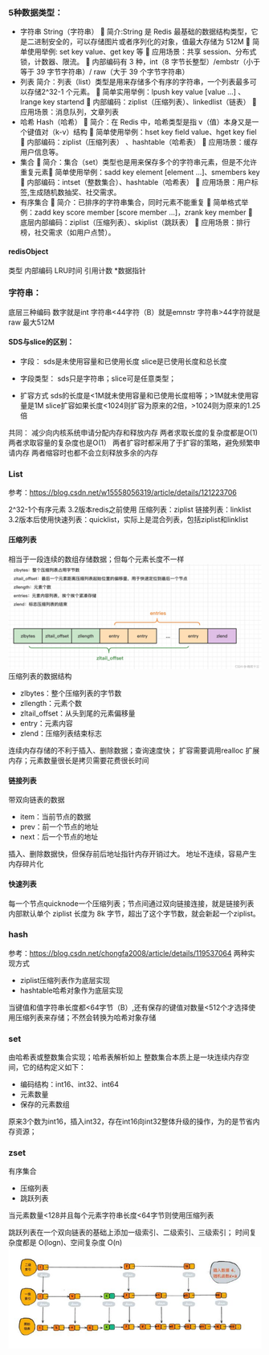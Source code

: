### 5种数据类型：
- 字符串
    String（字符串）
     简介:String 是 Redis 最基础的数据结构类型，它是二进制安全的，可以存储图片或者序列化的对象，值最大存储为 512M
     简单使用举例: set key value、get key 等
     应用场景：共享 session、分布式锁，计数器、限流。
     内部编码有 3 种，int（8 字节长整型）/embstr（小于等于 39 字节字符串）/ raw（大于 39 个字节字符串）
- 列表
    简介：列表（list）类型是用来存储多个有序的字符串，一个列表最多可以存储2^32-1 个元素。
     简单实用举例：lpush key value [value ...] 、lrange key startend
     内部编码：ziplist（压缩列表）、linkedlist（链表）
     应用场景：消息队列，文章列表
- 哈希
    Hash（哈希）
     简介：在 Redis 中，哈希类型是指 v（值）本身又是一个键值对（k-v）结构
     简单使用举例：hset key field value、hget key fiel
     内部编码：ziplist（压缩列表） 、hashtable（哈希表）
     应用场景：缓存用户信息等。
- 集合
     简介：集合（set）类型也是用来保存多个的字符串元素，但是不允许重复元素 简单使用举例：sadd key element [element ...]、smembers key
     内部编码：intset（整数集合）、hashtable（哈希表）
     应用场景：用户标签,生成随机数抽奖、社交需求。
- 有序集合
     简介：已排序的字符串集合，同时元素不能重复
     简单格式举例：zadd key score member [score
    member ...]，zrank key member
     底层内部编码：ziplist（压缩列表）、skiplist（跳跃表）
     应用场景：排行榜，社交需求（如用户点赞）。
#### redisObject
类型
内部编码
LRU时间
引用计数
*数据指针


### 字符串：
底层三种编码
数字就是int
字符串<44字符（B）就是emnstr
字符串>44字符就是raw
最大512M

#### SDS与slice的区别：

- 字段：
sds是未使用容量和已使用长度
slice是已使用长度和总长度

- 字段类型：
sds只是字符串；slice可是任意类型；

- 扩容方式
sds的长度是<1M就未使用容量和已使用长度相等；>1M就未使用容量是1M
slice扩容如果长度<1024则扩容为原来的2倍，>1024则为原来的1.25倍

共同：
减少向内核系统申请分配内存和释放内存
两者求取长度的复杂度都是O(1)
两者求取容量的复杂度也是O(1）
两者扩容时都采用了于扩容的策略，避免频繁申请内存
两者缩容时也都不会立刻释放多余的内存

### List
参考：https://blog.csdn.net/w15558056319/article/details/121223706

2^32-1个有序元素
3.2版本redis之前使用
压缩列表：ziplist
链接列表：linklist
3.2版本后使用快速列表：quicklist，实际上是混合列表，包括ziplist和linklist

#### 压缩列表
相当于一段连续的数组存储数据；但每个元素长度不一样
![ziplist_image.png](./ziplist_image.png)
压缩列表的数据结构
- zlbytes：整个压缩列表的字节数
- zllength：元素个数
- zltail_offset：从头到尾的元素偏移量
- entry：元素内容
- zlend：压缩列表结束标志

连续内存存储的不利于插入、删除数据；查询速度快；
扩容需要调用realloc 扩展内存；元素数量很长是拷贝需要花费很长时间

#### 链接列表
带双向链表的数据
- item：当前节点的数据
- prev：前一个节点的地址
- next：后一个节点的地址

插入、删除数据快，但保存前后地址指针内存开销过大。
地址不连续，容易产生内存碎片化

#### 快速列表
每一个节点quicknode一个压缩列表；节点间通过双向链接连接，就是链接列表
内部默认单个 ziplist 长度为 8k 字节，超出了这个字节数，就会新起一个ziplist。

### hash
参考：https://blog.csdn.net/chongfa2008/article/details/119537064
两种实现方式
- ziplist压缩列表作为底层实现
- hashtable哈希对象作为底层实现

当键值和值字符串长度都<64字节（B）,还有保存的键值对数量<512个才选择使用压缩列表来存储；不然会转换为哈希对象存储

### set
由哈希表或整数集合实现；哈希表解析如上
整数集合本质上是一块连续内存空间，它的结构定义如下：
- 编码结构：int16、int32、int64
- 元素数量
- 保存的元素数组

原来3个数为int16，插入int32，存在int16向int32整体升级的操作，为的是节省内存资源；

### zset
有序集合
- 压缩列表
- 跳跃列表

当元素数量<128并且每个元素字符串长度<64字节则使用压缩列表

跳跃列表在一个双向链表的基础上添加一级索引、二级索引、三级索引；
时间复杂度都是 O(logn)、空间复杂度 O(n)
![skiplist_image.jpeg](./skiplist_image.jpeg)